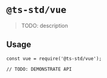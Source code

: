 # `@ts-std/vue`

> TODO: description

## Usage

```
const vue = require('@ts-std/vue');

// TODO: DEMONSTRATE API
```

